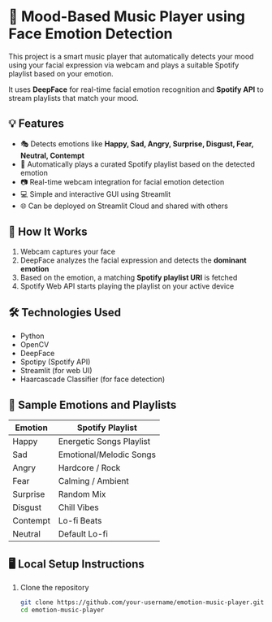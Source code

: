 # 🎵 Mood-Based Music Player using Face Emotion Detection

This project is a smart music player that automatically detects your mood using your facial expression via webcam and plays a suitable Spotify playlist based on your emotion.

It uses **DeepFace** for real-time facial emotion recognition and **Spotify API** to stream playlists that match your mood.

## 💡 Features

- 🎭 Detects emotions like **Happy, Sad, Angry, Surprise, Disgust, Fear, Neutral, Contempt**
- 🎵 Automatically plays a curated Spotify playlist based on the detected emotion
- 📷 Real-time webcam integration for facial emotion detection
- 💻 Simple and interactive GUI using Streamlit
- 🌐 Can be deployed on Streamlit Cloud and shared with others

## 🚀 How It Works

1. Webcam captures your face
2. DeepFace analyzes the facial expression and detects the **dominant emotion**
3. Based on the emotion, a matching **Spotify playlist URI** is fetched
4. Spotify Web API starts playing the playlist on your active device

## 🛠️ Technologies Used

- Python
- OpenCV
- DeepFace
- Spotipy (Spotify API)
- Streamlit (for web UI)
- Haarcascade Classifier (for face detection)

## 🧪 Sample Emotions and Playlists

| Emotion   | Spotify Playlist |
|-----------|------------------|
| Happy     | Energetic Songs Playlist |
| Sad       | Emotional/Melodic Songs |
| Angry     | Hardcore / Rock |
| Fear      | Calming / Ambient |
| Surprise  | Random Mix |
| Disgust   | Chill Vibes |
| Contempt  | Lo-fi Beats |
| Neutral   | Default Lo-fi |

## 🖥️ Local Setup Instructions

1. Clone the repository  
   ```bash
   git clone https://github.com/your-username/emotion-music-player.git
   cd emotion-music-player
